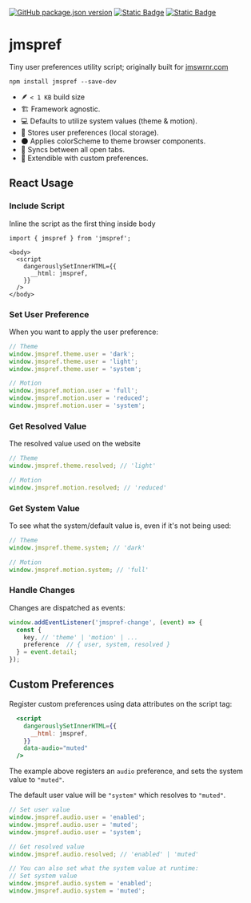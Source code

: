 [![GitHub package.json version](https://img.shields.io/npm/v/jmspref)](https://www.npmjs.com/package/jmspref)
[![Static Badge](https://img.shields.io/badge/Made_by_James_Warner-000000?logo=data%3Aimage%2Fsvg%2Bxml%3Bbase64%2CPHN2ZyB4bWxucz0iaHR0cDovL3d3dy53My5vcmcvMjAwMC9zdmciIGhlaWdodD0iMjBweCIgdmlld0JveD0iMCAtOTYwIDk2MCA5NjAiIHdpZHRoPSIyMHB4IiBmaWxsPSIjZThlYWVkIj48cGF0aCBkPSJNNDgwLTQ4MHEtNjAgMC0xMDItNDJ0LTQyLTEwMnEwLTYwIDQyLTEwMnQxMDItNDJxNjAgMCAxMDIgNDJ0NDIgMTAycTAgNjAtNDIgMTAydC0xMDIgNDJaTTE5Mi0xOTJ2LTk2cTAtMjMgMTIuNS00My41VDIzOS0zNjZxNTUtMzIgMTE2LjUtNDlUNDgwLTQzMnE2MyAwIDEyNC41IDE3VDcyMS0zNjZxMjIgMTMgMzQuNSAzNHQxMi41IDQ0djk2SDE5MloiLz48L3N2Zz4%3D)](https://jmswrnr.com/)
[![Static Badge](https://img.shields.io/badge/Buy_Me_A_Coffee-FFDD00?logo=buymeacoffee&logoColor=000)](https://buymeacoffee.com/jmswrnr)

# jmspref

Tiny user preferences utility script; originally built for [jmswrnr.com](https://jmswrnr.com)

```
npm install jmspref --save-dev
```

- 🪶 `< 1 KB` build size
- 🏗️ Framework agnostic.
- 💻 Defaults to utilize system values (theme & motion).
- 🫙 Stores user preferences (local storage).
- 🌑 Applies colorScheme to theme browser components.
- 🔗 Syncs between all open tabs.
- 🧱 Extendible with custom preferences.

## React Usage

### Include Script
Inline the script as the first thing inside body
```tsx
import { jmspref } from 'jmspref';

<body>
  <script
    dangerouslySetInnerHTML={{
      __html: jmspref,
    }}
  />
</body>
```

### Set User Preference

When you want to apply the user preference:

```ts
// Theme
window.jmspref.theme.user = 'dark';
window.jmspref.theme.user = 'light';
window.jmspref.theme.user = 'system';

// Motion
window.jmspref.motion.user = 'full';
window.jmspref.motion.user = 'reduced';
window.jmspref.motion.user = 'system';
```

### Get Resolved Value

The resolved value used on the website
```ts
// Theme
window.jmspref.theme.resolved; // 'light'

// Motion
window.jmspref.motion.resolved; // 'reduced'
```

### Get System Value

To see what the system/default value is, even if it's not being used:

```ts
// Theme
window.jmspref.theme.system; // 'dark'

// Motion
window.jmspref.motion.system; // 'full'
```
### Handle Changes

Changes are dispatched as events:

```ts
window.addEventListener('jmspref-change', (event) => {
  const { 
    key, // 'theme' | 'motion' | ...
    preference  // { user, system, resolved }
  } = event.detail;
});
```

## Custom Preferences

Register custom preferences using data attributes on the script tag:

```jsx
  <script
    dangerouslySetInnerHTML={{
      __html: jmspref,
    }}
    data-audio="muted"
  />
```

The example above registers an `audio` preference, and sets the system value to `"muted"`.

The default user value will be `"system"` which resolves to `"muted"`.

```ts
// Set user value
window.jmspref.audio.user = 'enabled';
window.jmspref.audio.user = 'muted';
window.jmspref.audio.user = 'system';

// Get resolved value
window.jmspref.audio.resolved; // 'enabled' | 'muted'

// You can also set what the system value at runtime:
// Set system value
window.jmspref.audio.system = 'enabled';
window.jmspref.audio.system = 'muted';
```